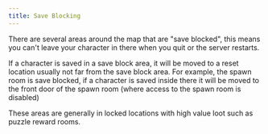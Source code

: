 ```yaml
---
title: Save Blocking
---
```


There are several areas around the map that are "save blocked", this means you
can't leave your character in there when you quit or the server restarts.

If a character is saved in a save block area, it will be moved to a reset
location usually not far from the save block area. For example, the spawn room
is save blocked, if a character is saved inside there it will be moved to the
front door of the spawn room (where access to the spawn room is disabled)

These areas are generally in locked locations with high value loot such as
puzzle reward rooms.

